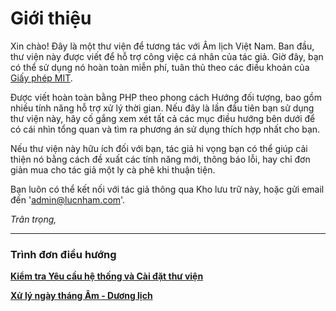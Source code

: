 # Giới thiệu
Xin chào! Đây là một thư viện để tương tác với Âm lịch Việt Nam. Ban đầu, thư viện này được viết để hỗ trợ công việc cá nhân của tác giả. Giờ đây, bạn có thể sử dụng nó hoàn toàn miễn phí, tuân thủ theo các điều khoản của [Giấy phép MIT](/LICENSE).

Được viết hoàn toàn bằng PHP theo phong cách Hướng đối tượng, bao gồm nhiều tính năng hỗ trợ xử lý thời gian. Nếu đây là lần đầu tiên bạn sử dụng thư viện này, hãy cố gắng xem xét tất cả các mục điều hướng bên dưới để có cái nhìn tổng quan và tìm ra phương án sử dụng thích hợp nhất cho bạn.

Nếu thư viện này hữu ích đối với bạn, tác giả hi vọng bạn có thể giúp cải thiện nó bằng cách đề xuất các tính năng mới, thông báo lỗi, hay chỉ đơn giản mua cho tác giả một ly cà phê khi thuận tiện.

Bạn luôn có thể kết nối với tác giả thông qua Kho lưu trữ này, hoặc gửi email đến '<admin@lucnham.com>'.

<em>Trân trọng,</em>

---
### Trình đơn điều hướng
**[Kiểm tra Yêu cầu hệ thống và Cài đặt thư viện](./2.Installation.md)**

**[Xử lý ngày tháng Âm - Dương lịch](./3.LunarDateTime.md)**

